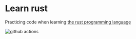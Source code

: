 # Learn rust

Practicing code when learning [the rust programming language](https://www.rust-lang.org/)

![github actions](https://github.com/maidamai0/learn_rust/actions/workflows/ci.yaml/badge.svg)